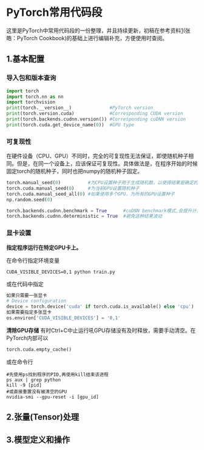 # PyTorch常用代码段

这里是PyTorch中常用代码段的一份整理，并且持续更新，初稿在参考资料[1](张皓：PyTorch Cookbook)的基础上进行编辑补充，方便使用时查阅。

## 1.基本配置
### 导入包和版本查询
```python
import torch
import torch.nn as nn
import torchvision
print(torch.__version__)              #PyTorch version
print(torch.version.cuda)             #Corresponding CUDA version
print(torch.backends.cudnn.version()) #Corresponding cuDNN version
print(torch.cuda.get_device_name(0))  #GPU type
```
### 可复现性

在硬件设备（CPU、GPU）不同时，完全的可复现性无法保证，即使随机种子相同。但是，在同一个设备上，应该保证可复现性。具体做法是，在程序开始的时候固定torch的随机种子，同时也把numpy的随机种子固定。

```python
torch.manual_seed(0)          #为CPU设置种子用于生成随机数，以使得结果是确定的
torch.cuda.manual_seed(0)     #为当前GPU设置随机种子
torch.cuda.manual_seed_all(0) #如果使用多个GPU，为所有的GPU设置种子
np.random.seed(0)

torch.backends.cudnn.benchmark = True      #cuDNN benchmark模式,会提升计算速度，但是由于计算中有随机性，每次网络前馈结果略有差异。
torch.backends.cudnn.deterministic = True  #避免这种结果波动
```
### 显卡设置

**指定程序运行在特定GPU卡上。**

在命令行指定环境变量

```shell
CUDA_VISIBLE_DEVICES=0,1 python train.py
```

或在代码中指定

```python
如果只需要一张显卡
# Device configuration
device = torch.device('cuda' if torch.cuda.is_available() else 'cpu')
如果需要指定多张显卡
os.environ['CUDA_VISIBLE_DEVICES'] = '0,1'
```

**清除GPU存储**
有时Ctrl+C中止运行吼GPU存储没有及时释放，需要手动清空。在PyTorch内部可以

```python
torch.cuda.empty_cache()
```

或在命令行

```shell
#先使用ps找到程序的PID,再使用kill结束该进程
ps aux | grep python
kill -9 [pid]
#或直接重置没有被清空的GPU
nvidia-smi --gpu-reset -i [gpu_id]
```

## 2.张量(Tensor)处理

## 3.模型定义和操作







[1]: https://zhuanlan.zhihu.com/p/104019160	"待补充"

